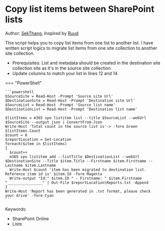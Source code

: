 # Copy list items between SharePoint lists

Author: [SekThang](https://github.com/SekThang), Inspired by [Ruud](https://lazyadmin.nl/it/copy-sharepoint-list-items-to-another-list-with-powershell-and-pnp/)

This script helps you to copy list items from one list to another list. I have written script logics to migrate list items from one site collection to another site collection.

- Prerequisites: List and metadata should be created in the destination site collection site as it's in the source site collection
- Update columns to match your list in lines 12 and 14

=== "PowerShell"

    ```powershell
    $SourceSite = Read-Host -Prompt 'Source site Url'
    $DestinationSite = Read-Host -Prompt 'Destination site Url'
    $SourceList = Read-Host -Prompt 'Source list name'
    $DestinationList = Read-Host -Prompt 'Destination list name'
    
    $listItems = m365 spo listitem list --title $SourceList --webUrl $SourceSite --output json | ConvertFrom-Json
    Write-Host 'Total count in the source list is'-> -fore Green $listItems.Count
    $count = 0
    $reportLocation = Get-Location
    foreach($item in $listItems)
    {
      $count++
      m365 spo listitem add --listTitle $DestinationList --webUrl $DestinationSite --Title $item.Title --Firstname $item.Firstname --Lastname $item.Lastname
      Write-Host $count 'item has been migrated to destination list. Reference item id is' $item.Id -fore Magenta
      Write-output "Id:" $item.ID " - Firstname: " $item.Firstname "________________" | Out-File $reportLocation\Reports.txt -Append
    }
    Write-Host 'Report has been generated in .txt format, please check your drive' -fore Cyan
    ```

Keywords:

- SharePoint Online
- Lists
